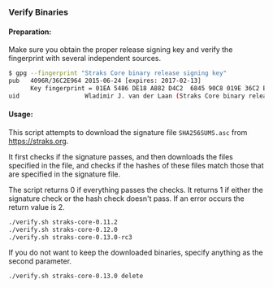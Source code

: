 ### Verify Binaries

#### Preparation:

Make sure you obtain the proper release signing key and verify the fingerprint with several independent sources.

```sh
$ gpg --fingerprint "Straks Core binary release signing key"
pub   4096R/36C2E964 2015-06-24 [expires: 2017-02-13]
      Key fingerprint = 01EA 5486 DE18 A882 D4C2  6845 90C8 019E 36C2 E964
uid                  Wladimir J. van der Laan (Straks Core binary release signing key) <laanwj@gmail.com>
```

#### Usage:

This script attempts to download the signature file `SHA256SUMS.asc` from https://straks.org.

It first checks if the signature passes, and then downloads the files specified in the file, and checks if the hashes of these files match those that are specified in the signature file.

The script returns 0 if everything passes the checks. It returns 1 if either the signature check or the hash check doesn't pass. If an error occurs the return value is 2.


```sh
./verify.sh straks-core-0.11.2
./verify.sh straks-core-0.12.0
./verify.sh straks-core-0.13.0-rc3
```

If you do not want to keep the downloaded binaries, specify anything as the second parameter.

```sh
./verify.sh straks-core-0.13.0 delete
```
